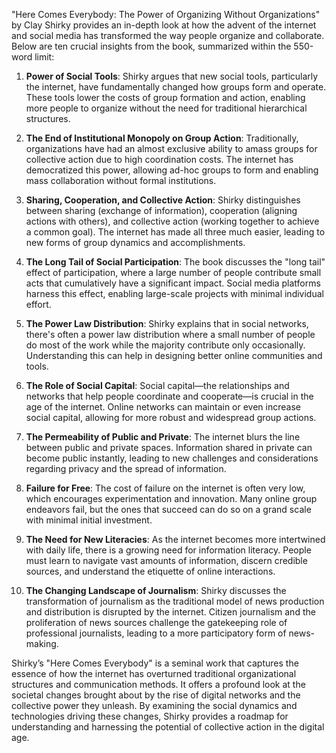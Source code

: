 "Here Comes Everybody: The Power of Organizing Without Organizations" by Clay Shirky provides an in-depth look at how the advent of the internet and social media has transformed the way people organize and collaborate. Below are ten crucial insights from the book, summarized within the 550-word limit:

1. **Power of Social Tools**: Shirky argues that new social tools, particularly the internet, have fundamentally changed how groups form and operate. These tools lower the costs of group formation and action, enabling more people to organize without the need for traditional hierarchical structures.

2. **The End of Institutional Monopoly on Group Action**: Traditionally, organizations have had an almost exclusive ability to amass groups for collective action due to high coordination costs. The internet has democratized this power, allowing ad-hoc groups to form and enabling mass collaboration without formal institutions.

3. **Sharing, Cooperation, and Collective Action**: Shirky distinguishes between sharing (exchange of information), cooperation (aligning actions with others), and collective action (working together to achieve a common goal). The internet has made all three much easier, leading to new forms of group dynamics and accomplishments.

4. **The Long Tail of Social Participation**: The book discusses the "long tail" effect of participation, where a large number of people contribute small acts that cumulatively have a significant impact. Social media platforms harness this effect, enabling large-scale projects with minimal individual effort.

5. **The Power Law Distribution**: Shirky explains that in social networks, there's often a power law distribution where a small number of people do most of the work while the majority contribute only occasionally. Understanding this can help in designing better online communities and tools.

6. **The Role of Social Capital**: Social capital—the relationships and networks that help people coordinate and cooperate—is crucial in the age of the internet. Online networks can maintain or even increase social capital, allowing for more robust and widespread group actions.

7. **The Permeability of Public and Private**: The internet blurs the line between public and private spaces. Information shared in private can become public instantly, leading to new challenges and considerations regarding privacy and the spread of information.

8. **Failure for Free**: The cost of failure on the internet is often very low, which encourages experimentation and innovation. Many online group endeavors fail, but the ones that succeed can do so on a grand scale with minimal initial investment.

9. **The Need for New Literacies**: As the internet becomes more intertwined with daily life, there is a growing need for information literacy. People must learn to navigate vast amounts of information, discern credible sources, and understand the etiquette of online interactions.

10. **The Changing Landscape of Journalism**: Shirky discusses the transformation of journalism as the traditional model of news production and distribution is disrupted by the internet. Citizen journalism and the proliferation of news sources challenge the gatekeeping role of professional journalists, leading to a more participatory form of news-making.

Shirky’s "Here Comes Everybody" is a seminal work that captures the essence of how the internet has overturned traditional organizational structures and communication methods. It offers a profound look at the societal changes brought about by the rise of digital networks and the collective power they unleash. By examining the social dynamics and technologies driving these changes, Shirky provides a roadmap for understanding and harnessing the potential of collective action in the digital age.